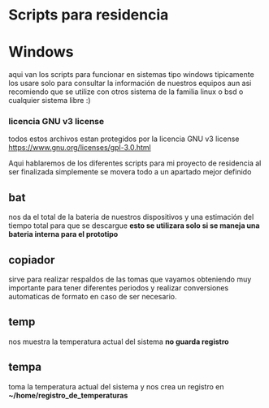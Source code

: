 # Scripts para residencia 

# Windows

aqui van los scripts para funcionar en sistemas tipo windows tipicamente los usare solo para consultar la información de nuestros equipos aun asi recomiendo que se utilize con otros sistema de la familia linux o bsd o cualquier sistema libre :)

### licencia GNU v3 license

todos estos archivos estan protegidos por la licencia GNU v3 license https://www.gnu.org/licenses/gpl-3.0.html

Aqui hablaremos de los diferentes scripts para mi proyecto de residencia al ser finalizada simplemente se movera todo a un apartado mejor definido 

## bat

nos da el total de la bateria de nuestros dispositivos y una estimación del tiempo total para que se descargue __esto se utilizara solo si se maneja una bateria interna para el prototipo__

## copiador

sirve para realizar respaldos de las tomas que vayamos obteniendo muy importante para tener diferentes periodos y realizar conversiones automaticas de formato en caso de ser necesario.

## temp 

nos muestra la temperatura actual del sistema __no guarda registro__

## tempa

toma la temperatura actual del sistema y nos crea un registro en __~/home/registro_de_temperaturas__



